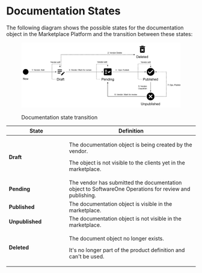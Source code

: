 # Documentation States

The following diagram shows the possible states for the documentation object in the Marketplace Platform and the transition between these states:

<figure><img src="../../../../.gitbook/assets/diagram_documentation_states.png" alt=""><figcaption><p>Documentation state transition</p></figcaption></figure>

<table><thead><tr><th width="146">State</th><th>Definition</th></tr></thead><tbody><tr><td><strong>Draft</strong></td><td><p>The documentation object is being created by the vendor.</p><p></p><p>The object is not visible to the clients yet in the marketplace.</p></td></tr><tr><td><strong>Pending</strong></td><td>The vendor has submitted the documentation object to SoftwareOne Operations for review and publishing.</td></tr><tr><td><strong>Published</strong></td><td>The documentation object is visible in the marketplace.</td></tr><tr><td><strong>Unpublished</strong></td><td>The documentation object is not visible in the marketplace.</td></tr><tr><td><strong>Deleted</strong></td><td><p>The document object no longer exists.</p><p></p><p>It's no longer part of the product definition and can't be used.</p></td></tr></tbody></table>
